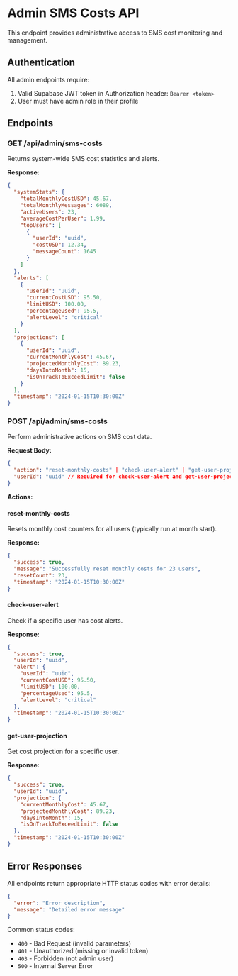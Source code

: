 # Admin SMS Costs API

This endpoint provides administrative access to SMS cost monitoring and management.

## Authentication

All admin endpoints require:
1. Valid Supabase JWT token in Authorization header: `Bearer <token>`
2. User must have admin role in their profile

## Endpoints

### GET /api/admin/sms-costs

Returns system-wide SMS cost statistics and alerts.

**Response:**
```json
{
  "systemStats": {
    "totalMonthlyCostUSD": 45.67,
    "totalMonthlyMessages": 6089,
    "activeUsers": 23,
    "averageCostPerUser": 1.99,
    "topUsers": [
      {
        "userId": "uuid",
        "costUSD": 12.34,
        "messageCount": 1645
      }
    ]
  },
  "alerts": [
    {
      "userId": "uuid",
      "currentCostUSD": 95.50,
      "limitUSD": 100.00,
      "percentageUsed": 95.5,
      "alertLevel": "critical"
    }
  ],
  "projections": [
    {
      "userId": "uuid",
      "currentMonthlyCost": 45.67,
      "projectedMonthlyCost": 89.23,
      "daysIntoMonth": 15,
      "isOnTrackToExceedLimit": false
    }
  ],
  "timestamp": "2024-01-15T10:30:00Z"
}
```

### POST /api/admin/sms-costs

Perform administrative actions on SMS cost data.

**Request Body:**
```json
{
  "action": "reset-monthly-costs" | "check-user-alert" | "get-user-projection",
  "userId": "uuid" // Required for check-user-alert and get-user-projection
}
```

**Actions:**

#### reset-monthly-costs
Resets monthly cost counters for all users (typically run at month start).

**Response:**
```json
{
  "success": true,
  "message": "Successfully reset monthly costs for 23 users",
  "resetCount": 23,
  "timestamp": "2024-01-15T10:30:00Z"
}
```

#### check-user-alert
Check if a specific user has cost alerts.

**Response:**
```json
{
  "success": true,
  "userId": "uuid",
  "alert": {
    "userId": "uuid",
    "currentCostUSD": 95.50,
    "limitUSD": 100.00,
    "percentageUsed": 95.5,
    "alertLevel": "critical"
  },
  "timestamp": "2024-01-15T10:30:00Z"
}
```

#### get-user-projection
Get cost projection for a specific user.

**Response:**
```json
{
  "success": true,
  "userId": "uuid",
  "projection": {
    "currentMonthlyCost": 45.67,
    "projectedMonthlyCost": 89.23,
    "daysIntoMonth": 15,
    "isOnTrackToExceedLimit": false
  },
  "timestamp": "2024-01-15T10:30:00Z"
}
```

## Error Responses

All endpoints return appropriate HTTP status codes with error details:

```json
{
  "error": "Error description",
  "message": "Detailed error message"
}
```

Common status codes:
- `400` - Bad Request (invalid parameters)
- `401` - Unauthorized (missing or invalid token)
- `403` - Forbidden (not admin user)
- `500` - Internal Server Error